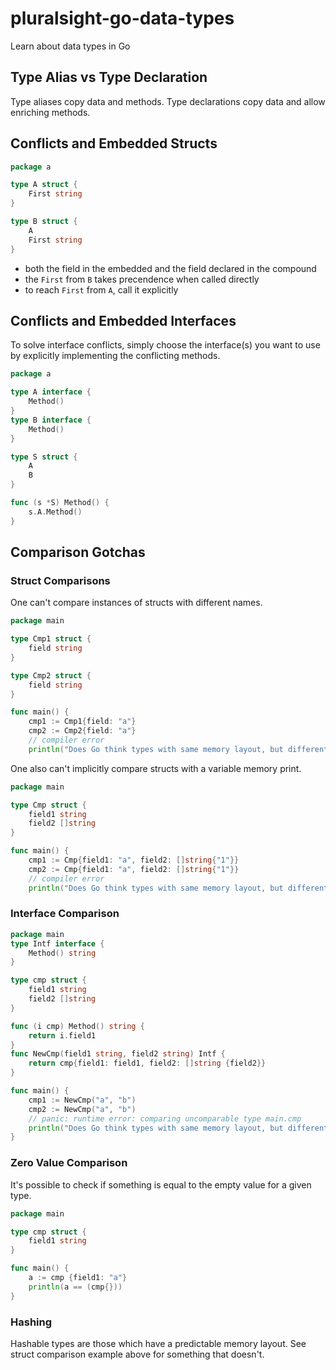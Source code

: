 # pluralsight-go-data-types
Learn about data types in Go

## Type Alias vs Type Declaration

Type aliases copy data and methods. Type declarations copy data and allow enriching methods.

## Conflicts and Embedded Structs

```go
package a

type A struct {
    First string
}

type B struct {
    A
    First string
}
```

- both the field in the embedded and the field declared in the compound
- the `First` from `B` takes precendence when called directly
- to reach `First` from `A`, call it explicitly

## Conflicts and Embedded Interfaces

To solve interface conflicts, simply choose the interface(s) you want to use by explicitly
implementing the conflicting methods.
 
```go
package a

type A interface {
    Method()
}
type B interface {
    Method()
}

type S struct {
    A
    B
}

func (s *S) Method() {
    s.A.Method()
}
```

## Comparison Gotchas

### Struct Comparisons

One can't compare instances of structs with different names.

```go
package main

type Cmp1 struct {
	field string
}

type Cmp2 struct {
	field string
}

func main() {
	cmp1 := Cmp1{field: "a"}
	cmp2 := Cmp2{field: "a"}
    // compiler error
	println("Does Go think types with same memory layout, but different names are equal?", cmp1 == cmp2) 
```

One also can't implicitly compare structs with a variable memory print.

```go
package main

type Cmp struct {
	field1 string
    field2 []string
}

func main() {
	cmp1 := Cmp{field1: "a", field2: []string{"1"}}
	cmp2 := Cmp{field1: "a", field2: []string{"1"}}
    // compiler error
	println("Does Go think types with same memory layout, but different names are equal?", cmp1 == cmp2) 
```

### Interface Comparison

```go
package main
type Intf interface {
    Method() string
}

type cmp struct {
	field1 string
    field2 []string
}

func (i cmp) Method() string {
    return i.field1
}
func NewCmp(field1 string, field2 string) Intf {
    return cmp{field1: field1, field2: []string {field2}}
}

func main() {
	cmp1 := NewCmp("a", "b")
	cmp2 := NewCmp("a", "b")
    // panic: runtime error: comparing uncomparable type main.cmp
	println("Does Go think types with same memory layout, but different names are equal?", cmp1 == cmp2)
}
```

### Zero Value Comparison

It's possible to check if something is equal to the empty value for a given type.

```go
package main

type cmp struct {
	field1 string
}

func main() {
    a := cmp {field1: "a"}
    println(a == (cmp{}))
}
```

### Hashing

Hashable types are those which have a predictable memory layout. See struct comparison example above for something
that doesn't.